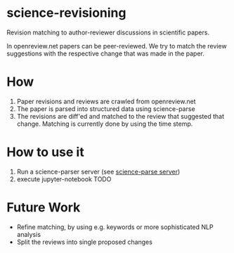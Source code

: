 # science-revisioning
Revision matching to author-reviewer discussions in scientific papers.

In openreview.net papers can be peer-reviewed. We try to match the review suggestions with the respective change that was made in the paper.

# How
1. Paper revisions and reviews are crawled from openreview.net
2. The paper is parsed into structured data using science-parse
3. The revisions are diff'ed and matched to the review that suggested that change. Matching is currently done by using the time stemp.

# How to use it
1. Run a science-parser server (see [science-parse server](https://github.com/allenai/science-parse/blob/master/server/README.md))
2. execute jupyter-notebook TODO

# Future Work
- Refine matching, by using e.g. keywords or more sophisticated NLP analysis
- Split the reviews into single proposed changes
